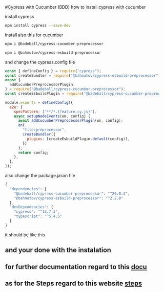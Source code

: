 #Cypress with Cucumber (BDD)
how to install cypress with cucumber

install cypress

```bash
npm install cypress --save-dev
```

install also this for cucumber

```bash
npm i @badeball/cypress-cucumber-preprocessor
```

```bash
npm i @bahmutov/cypress-esbuild-preprocessor
```

and change the cypress.config file

```javascript
const { defineConfig } = require("cypress");
const createBundler = require("@bahmutov/cypress-esbuild-preprocessor");
const {
  addCucumberPreprocessorPlugin,
} = require("@badeball/cypress-cucumber-preprocessor");
const createEsbuildPlugin = require("@badeball/cypress-cucumber-preprocessor/esbuild");

module.exports = defineConfig({
  e2e: {
    specPattern: ["**/*.{feature,cy.js}"],
    async setupNodeEvents(on, config) {
      await addCucumberPreprocessorPlugin(on, config);
      on(
        "file:preprocessor",
        createBundler({
          plugins: [createEsbuildPlugin.default(config)],
        })
      );
      return config;
    },
  },
});
```

also change the package.jason file

```javascript
{
  "dependencies": {
    "@badeball/cypress-cucumber-preprocessor": "^20.0.3",
    "@bahmutov/cypress-esbuild-preprocessor": "^2.2.0"
  },
  "devDependencies": {
    "cypress": "^13.7.3",
    "typescript": "^5.4.5"
  }
}
```

it should be like this

## and your done with the instalation

## for further documentation regard to this [docu](https://www.npmjs.com/package/@badeball/cypress-cucumber-preprocessor?activeTab=readme)

## as for the Steps regard to this website [steps](https://filiphric.com/cucumber-in-cypress-a-step-by-step-guide)
